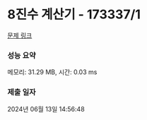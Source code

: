 # 8진수 계산기 - 173337/1 

[문제 링크](https://level.goorm.io/exam/173337/8%EC%A7%84%EC%88%98-%EA%B3%84%EC%82%B0%EA%B8%B0/quiz/1) 

### 성능 요약

메모리: 31.29 MB, 시간: 0.03 ms

### 제출 일자

2024년 06월 13일 14:56:48

